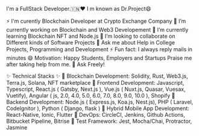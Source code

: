I'm a FullStack Developer.🇮🇳❤
I m known as Dr.Project😄

⚡ I'm curently Blockchain Developer at Crypto Exchange Company
🔭 I’m currently working on Blockchain and Web3 Developement
🌱 I’m currently learning Blockchain NFT and Node.js
👯 I’m looking to collaborate on Different kinds of Software Projects
💬 Ask me about Help in College Projects, Programming and Development
⚡ Fun fact: I always reply mails in minutes
😄 Motivation: Happy Students, Employers and Startups Praise me after taking help from me.
🌱 Ask Freely!

✨ Technical Stacks ✨
🥇 Blockchain Development: Solidity, Rust, Web3.js, Terra.js, Solana, NFT marketplace
🥇 Frontend Development: Javascript, Typescript, React.js ( Gatsby, Next.js ), Vue.js ( Nuxt.js, Quasar, Vuesax, Vuetify), Angular ( js, 2.0, 4.0, 5.0, 6.0, 7.0, 8.0, 9.0, 10.0 ), Shopify
🥇 Backend Development: Node.js ( Express.js, Koa.js, Nest.js), PHP ( Laravel, CodeIgnitor ), Python ( Django, flask )
🥇 Hybrid Mobile App Development: React-Native, Ionic, Flutter
🥈 DevOps: CircleCI, Jenkins, Github Actions, Bitbucket Pipeline, Bitrise
🥉 Test Framework: Jest, Mocha/Chai, Protractor, Jasmine